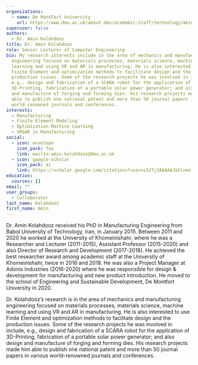 ```yaml
---
organizations:
  - name: De MontFort University
    url: https://www.dmu.ac.uk/about-dmu/academic-staff/technology/amin-kolahdooz/amin-kolahdooz.aspx
superuser: false
authors:
  - Dr. Amin Kolahdooz
title: Dr. Amin Kolahdooz
role: Senior Lecturer of Computer Engineering
bio: My research interests include in the area of mechanics and manufacturing
  engineering focused on materials processes, materials science, machine
  learning and using VR and AR in manufacturing. He is also interested to use
  Finite Element and optimization methods to facilitate design and the
  production issues. Some of the research projects he was involved in include,
  e.g., design and fabrication of a SCARA robot for the application of
  3D-Printing, fabrication of a portable solar power generator; and also design
  and manufacture of forging and forming dies. His research projects made him
  able to publish one national patent and more than 50 journal papers in various
  world-renowned journals and conferences.
interests:
  - Manufacturing
  - Finite Element Modeling
  - Optimization Machine Learning
  - VR&AR in Manufacturing
social:
  - icon: envelope
    icon_pack: fas
    link: mailto:amin.kolahdooz@dmu.ac.uk
  - icon: google-scholar
    icon_pack: ai
    link: https://scholar.google.com/citations?user=z3J7j3AAAAAJ&hl=en
education:
  courses: []
email: ""
user_groups:
  - Collaborator
last_name: Kolahdooz
first_name: Amin
---
```




Dr. Amin Kolahdooz received his PhD in Manufacturing Engineering from Babol University of Technology, Iran, in January 2015. Between 2011 and 2020 he worked at the University of Khomeinishahr, where he was a Researcher and Lecturer (2011-2015), Assistant Professor (2015-2020) and also Director of Research and Development (2017-2018). He achieved the best researcher award among academic staff at the University of Khomeinishahr, twice in 2016 and 2018. He was also a Project Manager at Adonis Industries (2016-2020) where he was responsible for design & development for manufacturing and new product introduction. He moved to the school of Engineering and Sustainable Development, De Montfort University in 2020. 

Dr. Kolahdooz’s research is in the area of mechanics and manufacturing engineering focused on materials processes, materials science, machine learning and using VR and AR in manufacturing. He is also interested to use Finite Element and optimization methods to facilitate design and the production issues. Some of the research projects he was involved in include, e.g., design and fabrication of a SCARA robot for the application of 3D-Printing, fabrication of a portable solar power generator; and also design and manufacture of forging and forming dies. His research projects made him able to publish one national patent and more than 50 journal papers in various world-renowned journals and conferences.
